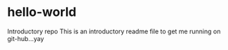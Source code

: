 # hello-world
Introductory repo
This is an introductory readme file to get me running on git-hub...yay
